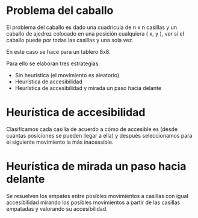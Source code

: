 # Problema del caballo
El problema del caballo es dado una cuadrícula de n x n casillas y un caballo de ajedrez colocado en una posición cualquiera ( x, y ), ver si el caballo puede por todas las casillas y una sola vez.

En este caso se hace para un tablero 8x8.

Para ello se elaboran tres estrategias:
 - Sin heurística (el movimiento es aleatorio)
 - Heurística de accesibilidad
 - Heurística de accesibilidad y mirada un paso hacia delante

# Heurística de accesibilidad
Clasificamos cada casilla de acuerdo a cómo de accesible es (desde cuantas posiciones se pueden llegar a ella) y después seleccionamos para el siguiente movimiento la más inacessible.

# Heurística de mirada un paso hacia delante
Se resuelven los empates entre posibles movimientos a casillas con igual accesibilidad mirando los posibles movimientos a partir de las casillas empatadas y valorando su accesibilidad.
